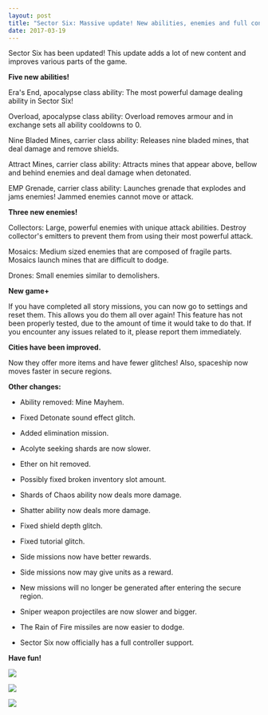 ```yaml
---
layout: post
title: "Sector Six: Massive update! New abilities, enemies and full controller support!"
date: 2017-03-19
---
```


Sector Six has been updated!
This update adds a lot of new content and improves various parts of the game.

**Five new abilities!**

Era's End, apocalypse class ability: The most powerful damage dealing ability in Sector Six!

Overload, apocalypse class ability: Overload removes armour and in exchange sets all ability cooldowns to 0.

Nine Bladed Mines, carrier class ability: Releases nine bladed mines, that deal damage and remove shields.

Attract Mines, carrier class ability: Attracts mines that appear above, bellow and behind enemies and deal damage when detonated.

EMP Grenade, carrier class ability: Launches grenade that explodes and jams enemies! Jammed enemies cannot move or attack.

**Three new enemies!**

Collectors: Large, powerful enemies with unique attack abilities. Destroy collector's emitters to prevent them from using their most powerful attack.

Mosaics: Medium sized enemies that are composed of fragile parts. Mosaics launch mines that are difficult to dodge.

Drones: Small enemies similar to demolishers.

**New game+**

If you have completed all story missions, you can now go to settings and reset them.
This allows you do them all over again!
This feature has not been properly tested, due to the amount of time it would take to do that.
If you encounter any issues related to it, please report them immediately.

**Cities have been improved.**

Now they offer more items and have fewer glitches!
Also, spaceship now moves faster in secure regions.

**Other changes:**

* Ability removed: Mine Mayhem.

* Fixed Detonate sound effect glitch.

* Added elimination mission.

* Acolyte seeking shards are now slower.

* Ether on hit removed.

* Possibly fixed broken inventory slot amount.

* Shards of Chaos ability now deals more damage.

* Shatter ability now deals more damage.

* Fixed shield depth glitch.

* Fixed tutorial glitch.

* Side missions now have better rewards.

* Side missions now may give units as a reward.

* New missions will no longer be generated after entering the secure region.

* Sniper weapon projectiles are now slower and bigger.

* The Rain of Fire missiles are now easier to dodge.

* Sector Six now officially has a full controller support.

**Have fun!**

![](https://github.com/Zuurix/Zuurix.github.io/blob/master/images/8.0.0%20update/Collector%202017.03.18.png?raw=true)

![](https://github.com/Zuurix/Zuurix.github.io/blob/master/images/8.0.0%20update/Mosaic%202017.03.03.png?raw=true)

![](https://github.com/Zuurix/Zuurix.github.io/blob/master/images/8.0.0%20update/Era's%20End%20description%202017.03.18.png?raw=true)
